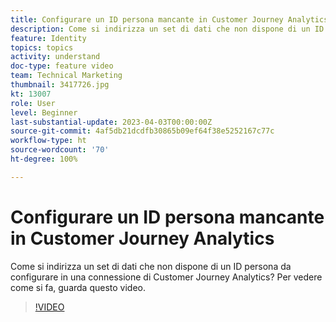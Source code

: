 ```yaml
---
title: Configurare un ID persona mancante in Customer Journey Analytics
description: Come si indirizza un set di dati che non dispone di un ID persona da configurare? Per vedere come si fa, guarda questo video.
feature: Identity
topics: topics
activity: understand
doc-type: feature video
team: Technical Marketing
thumbnail: 3417726.jpg
kt: 13007
role: User
level: Beginner
last-substantial-update: 2023-04-03T00:00:00Z
source-git-commit: 4af5db21dcdfb30865b09ef64f38e5252167c77c
workflow-type: ht
source-wordcount: '70'
ht-degree: 100%

---
```


# Configurare un ID persona mancante in Customer Journey Analytics

Come si indirizza un set di dati che non dispone di un ID persona da configurare in una connessione di Customer Journey Analytics? Per vedere come si fa, guarda questo video.

>[!VIDEO](https://video.tv.adobe.com/v/3417726/?quality=12&learn=on)
